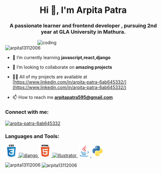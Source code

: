 <h1 align="center">Hi 👋, I'm Arpita Patra</h1>
<h3 align="center">A passionate learner and frontend developer , pursuing 2nd year at GLA University in Mathura.</h3>

<img align="right" alt="coding" width="400" src="https://user-images.githubusercontent.com/125878564/258871853-20e24ac8-354d-4ec0-8f25-ef158aec9420.gif">


<p align="left"> <img src="https://komarev.com/ghpvc/?username=arpita13112006&label=Profile%20views&color=0e75b6&style=flat" alt="arpita13112006" /> </p>

- 🌱 I’m currently learning **javascript,react,django**

- 👯 I’m looking to collaborate on **amazing projects**

- 👨‍💻 All of my projects are available at [https://www.linkedin.com/in/arpita-patra-6ab645332/](https://www.linkedin.com/in/arpita-patra-6ab645332/)

- 📫 How to reach me **arpitapatra595@gmail.com**

<h3 align="left">Connect with me:</h3>
<p align="left">
<a href="https://linkedin.com/in/arpita-patra-6ab645332" target="blank"><img align="center" src="https://raw.githubusercontent.com/rahuldkjain/github-profile-readme-generator/master/src/images/icons/Social/linked-in-alt.svg" alt="arpita-patra-6ab645332" height="30" width="40" /></a>
</p>

<h3 align="left">Languages and Tools:</h3>
<p align="left"> <a href="https://www.w3schools.com/css/" target="_blank" rel="noreferrer"> <img src="https://raw.githubusercontent.com/devicons/devicon/master/icons/css3/css3-original-wordmark.svg" alt="css3" width="40" height="40"/> </a> <a href="https://www.djangoproject.com/" target="_blank" rel="noreferrer"> <img src="https://cdn.worldvectorlogo.com/logos/django.svg" alt="django" width="40" height="40"/> </a> <a href="https://www.w3.org/html/" target="_blank" rel="noreferrer"> <img src="https://raw.githubusercontent.com/devicons/devicon/master/icons/html5/html5-original-wordmark.svg" alt="html5" width="40" height="40"/> </a> <a href="https://www.adobe.com/in/products/illustrator.html" target="_blank" rel="noreferrer"> <img src="https://www.vectorlogo.zone/logos/adobe_illustrator/adobe_illustrator-icon.svg" alt="illustrator" width="40" height="40"/> </a> <a href="https://www.java.com" target="_blank" rel="noreferrer"> <img src="https://raw.githubusercontent.com/devicons/devicon/master/icons/java/java-original.svg" alt="java" width="40" height="40"/> </a> <a href="https://www.python.org" target="_blank" rel="noreferrer"> <img src="https://raw.githubusercontent.com/devicons/devicon/master/icons/python/python-original.svg" alt="python" width="40" height="40"/> </a> </p>

<p><img align="left" src="https://github-readme-stats.vercel.app/api/top-langs?username=arpita13112006&show_icons=true&locale=en&layout=compact" alt="arpita13112006" /></p>

<p>&nbsp;<img align="center" src="https://github-readme-stats.vercel.app/api?username=arpita13112006&show_icons=true&locale=en" alt="arpita13112006" /></p>

